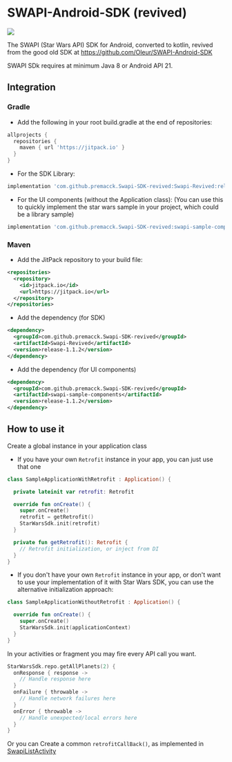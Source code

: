 SWAPI-Android-SDK (revived)
=================

[![](https://jitpack.io/v/premacck/Swapi-SDK-revived.svg)](https://jitpack.io/#premacck/Swapi-SDK-revived)

The SWAPI (Star Wars API) SDK for Android, converted to kotlin, revived from the good old SDK at https://github.com/Oleur/SWAPI-Android-SDK

SWAPI SDk requires at minimum Java 8 or Android API 21.

## Integration

### Gradle

- Add the following in your root build.gradle at the end of repositories:
```gradle
allprojects {
  repositories {
    maven { url 'https://jitpack.io' }
  }
}
```

- For the SDK Library:
```gradle
implementation 'com.github.premacck.Swapi-SDK-revived:Swapi-Revived:release-1.1.2'
```

- For the UI components (without the Application class):
(You can use this to quickly implement the star wars sample in your project, which could be a library sample)
```gradle
implementation 'com.github.premacck.Swapi-SDK-revived:swapi-sample-components:release-1.1.2'
```

### Maven

- Add the JitPack repository to your build file:
```XML
<repositories>
  <repository>
    <id>jitpack.io</id>
    <url>https://jitpack.io</url>
  </repository>
</repositories>
```

- Add the dependency (for SDK)
```XML
<dependency>
  <groupId>com.github.premacck.Swapi-SDK-revived</groupId>
  <artifactId>Swapi-Revived</artifactId>
  <version>release-1.1.2</version>
</dependency>
```

- Add the dependency (for UI components)
```XML
<dependency>
  <groupId>com.github.premacck.Swapi-SDK-revived</groupId>
  <artifactId>swapi-sample-components</artifactId>
  <version>release-1.1.2</version>
</dependency>
```

## How to use it

Create a global instance in your application class

- If you have your own `Retrofit` instance in your app, you can just use that one
```kotlin
class SampleApplicationWithRetrofit : Application() {

  private lateinit var retrofit: Retrofit

  override fun onCreate() {
    super.onCreate()
    retrofit = getRetrofit()
    StarWarsSdk.init(retrofit)
  }

  private fun getRetrofit(): Retrofit {
    // Retrofit initialization, or inject from DI
  }
}
```

- If you don't have your own `Retrofit` instance in your app, or don't want to use your implementation of it with Star Wars SDK, you can use the alternative initialization approach:
```kotlin
class SampleApplicationWithoutRetrofit : Application() {

  override fun onCreate() {
    super.onCreate()
    StarWarsSdk.init(applicationContext)
  }
}
````

In your activities or fragment you may fire every API call you want.
```kotlin
StarWarsSdk.repo.getAllPlanets(2) {
  onResponse { response ->
    // Handle response here
  }
  onFailure { throwable ->
    // Handle network failures here
  }
  onError { throwable ->
    // Handle unexpected/local errors here
  }
}
```

Or you can Create a common `retrofitCallBack()`, as implemented in [SwapiListActivity](https://github.com/premacck/Swapi-SDK-revived/blob/main/swapi-sample-components/src/main/java/com/prembros/swapi/sample_components/ui/SwapiListActivity.kt)
